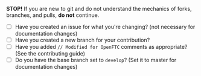__STOP!__  If you are new to git and do not understand the mechanics of forks, branches, and pulls, __do not__ continue.

- [ ] Have you created an issue for what you're changing? (not necessary for documentation changes)
- [ ] Have you created a new branch for your contribution?
- [ ] Have you added `// Modified for OpenFTC` comments as appropriate? (See the contributing guide)
- [ ] Do you have the base branch set to `develop`? (Set it to master for documentation changes)
